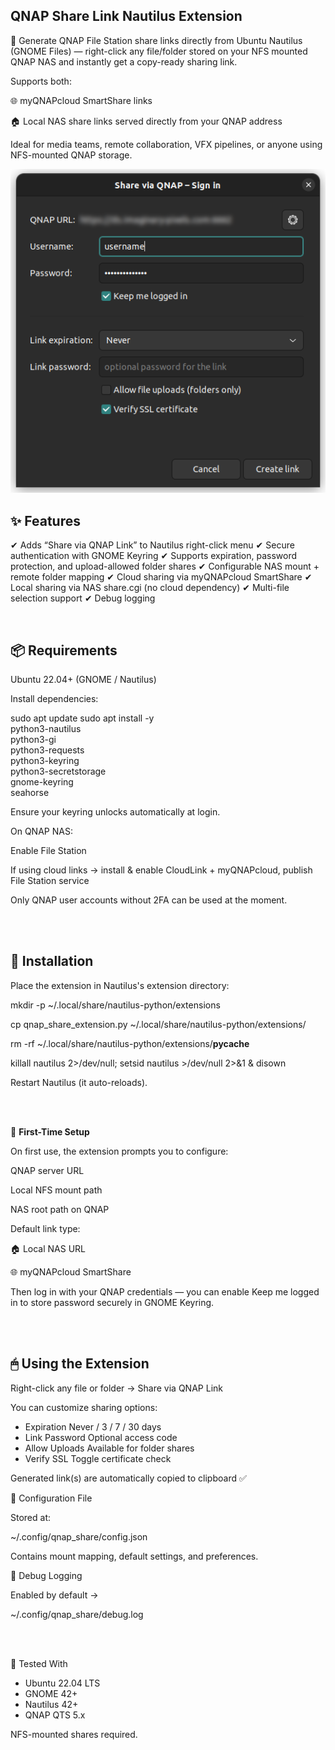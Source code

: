 ## **QNAP Share Link Nautilus Extension**


🔗 Generate QNAP File Station share links directly from Ubuntu Nautilus (GNOME Files) — right-click any file/folder stored on your NFS mounted QNAP NAS and instantly get a copy-ready sharing link.

Supports both:

🌐 myQNAPcloud SmartShare links

🏠 Local NAS share links served directly from your QNAP address

Ideal for media teams, remote collaboration, VFX pipelines, or anyone using NFS-mounted QNAP storage.

![Demo](/docs/screenshot.png)
<br>

## ✨ **Features**

✔ Adds “Share via QNAP Link” to Nautilus right-click menu
✔ Secure authentication with GNOME Keyring
✔ Supports expiration, password protection, and upload-allowed folder shares
✔ Configurable NAS mount + remote folder mapping
✔ Cloud sharing via myQNAPcloud SmartShare
✔ Local sharing via NAS share.cgi (no cloud dependency)
✔ Multi-file selection support
✔ Debug logging 

<br>

## 📦 **Requirements**

Ubuntu 22.04+ (GNOME / Nautilus)

Install dependencies:

sudo apt update
sudo apt install -y \
    python3-nautilus \
    python3-gi \
    python3-requests \
    python3-keyring \
    python3-secretstorage \
    gnome-keyring \
    seahorse


Ensure your keyring unlocks automatically at login.

On QNAP NAS:

Enable File Station

If using cloud links → install & enable CloudLink + myQNAPcloud, publish File Station service

Only QNAP user accounts without 2FA can be used at the moment.

<br><br>

## 🚀 **Installation**

Place the extension in Nautilus's extension directory:

mkdir -p ~/.local/share/nautilus-python/extensions

cp qnap_share_extension.py ~/.local/share/nautilus-python/extensions/

rm -rf ~/.local/share/nautilus-python/extensions/__pycache__

killall nautilus 2>/dev/null; setsid nautilus >/dev/null 2>&1 & disown


Restart Nautilus (it auto-reloads).

<br><br>

🧩 **First-Time Setup**

On first use, the extension prompts you to configure:

QNAP server URL

Local NFS mount path

NAS root path on QNAP

Default link type:

🏠 Local NAS URL

🌐 myQNAPcloud SmartShare

Then log in with your QNAP credentials — you can enable Keep me logged in to store password securely in GNOME Keyring.

<br><br>

## 🖱 **Using the Extension**

Right-click any file or folder → Share via QNAP Link

You can customize sharing options:
<ul>
<li>Expiration	Never / 3 / 7 / 30 days</li>
<li>Link Password	Optional access code</li>
<li>Allow Uploads	Available for folder shares</li>
<li>Verify SSL	Toggle certificate check</li>
</ul>

Generated link(s) are automatically copied to clipboard ✅

🔧 Configuration File

Stored at:

~/.config/qnap_share/config.json


Contains mount mapping, default settings, and preferences.


📝 Debug Logging

Enabled by default →

~/.config/qnap_share/debug.log

<br><br>

🧱 Tested With
<ul>
<li>Ubuntu	22.04 LTS</li>
<li>GNOME	42+</li>
<li>Nautilus	42+</li>
<li>QNAP QTS	5.x</li>
</ul>

NFS-mounted shares required.

